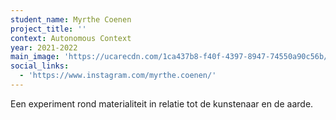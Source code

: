 ```yaml
---
student_name: Myrthe Coenen
project_title: ''
context: Autonomous Context
year: 2021-2022
main_image: 'https://ucarecdn.com/1ca437b8-f40f-4397-8947-74550a90c56b/'
social_links:
  - 'https://www.instagram.com/myrthe.coenen/'
---
```


Een experiment rond materialiteit in relatie tot de kunstenaar en de aarde.
